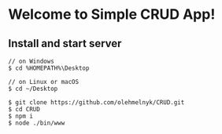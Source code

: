 Welcome to Simple CRUD App!
===================

Install and start server
-------------
    // on Windows
    $ cd %HOMEPATH%\Desktop

	// on Linux or macOS
	$ cd ~/Desktop

    $ git clone https://github.com/olehmelnyk/CRUD.git
    $ cd CRUD
    $ npm i
    $ node ./bin/www